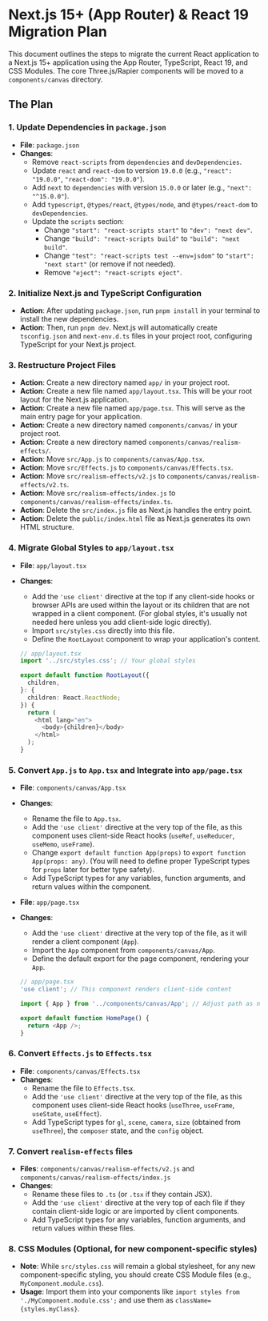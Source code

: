 # Next.js 15+ (App Router) & React 19 Migration Plan

This document outlines the steps to migrate the current React application to a Next.js 15+ application using the App Router, TypeScript, React 19, and CSS Modules. The core Three.js/Rapier components will be moved to a `components/canvas` directory.

## The Plan

### 1. Update Dependencies in `package.json`

*   **File**: `package.json`
*   **Changes**:
    *   Remove `react-scripts` from `dependencies` and `devDependencies`.
    *   Update `react` and `react-dom` to version `19.0.0` (e.g., `"react": "19.0.0"`, `"react-dom": "19.0.0"`).
    *   Add `next` to `dependencies` with version `15.0.0` or later (e.g., `"next": "^15.0.0"`).
    *   Add `typescript`, `@types/react`, `@types/node`, and `@types/react-dom` to `devDependencies`.
    *   Update the `scripts` section:
        *   Change `"start": "react-scripts start"` to `"dev": "next dev"`.
        *   Change `"build": "react-scripts build"` to `"build": "next build"`.
        *   Change `"test": "react-scripts test --env=jsdom"` to `"start": "next start"` (or remove if not needed).
        *   Remove `"eject": "react-scripts eject"`.

### 2. Initialize Next.js and TypeScript Configuration

*   **Action**: After updating `package.json`, run `pnpm install` in your terminal to install the new dependencies.
*   **Action**: Then, run `pnpm dev`. Next.js will automatically create `tsconfig.json` and `next-env.d.ts` files in your project root, configuring TypeScript for your Next.js project.

### 3. Restructure Project Files

*   **Action**: Create a new directory named `app/` in your project root.
*   **Action**: Create a new file named `app/layout.tsx`. This will be your root layout for the Next.js application.
*   **Action**: Create a new file named `app/page.tsx`. This will serve as the main entry page for your application.
*   **Action**: Create a new directory named `components/canvas/` in your project root.
*   **Action**: Create a new directory named `components/canvas/realism-effects/`.
*   **Action**: Move `src/App.js` to `components/canvas/App.tsx`.
*   **Action**: Move `src/Effects.js` to `components/canvas/Effects.tsx`.
*   **Action**: Move `src/realism-effects/v2.js` to `components/canvas/realism-effects/v2.ts`.
*   **Action**: Move `src/realism-effects/index.js` to `components/canvas/realism-effects/index.ts`.
*   **Action**: Delete the `src/index.js` file as Next.js handles the entry point.
*   **Action**: Delete the `public/index.html` file as Next.js generates its own HTML structure.

### 4. Migrate Global Styles to `app/layout.tsx`

*   **File**: `app/layout.tsx`
*   **Changes**:
    *   Add the `'use client'` directive at the top if any client-side hooks or browser APIs are used within the layout or its children that are not wrapped in a client component. (For global styles, it's usually not needed here unless you add client-side logic directly).
    *   Import `src/styles.css` directly into this file.
    *   Define the `RootLayout` component to wrap your application's content.

    ```typescript
    // app/layout.tsx
    import '../src/styles.css'; // Your global styles

    export default function RootLayout({
      children,
    }: {
      children: React.ReactNode;
    }) {
      return (
        <html lang="en">
          <body>{children}</body>
        </html>
      );
    }
    ```

### 5. Convert `App.js` to `App.tsx` and Integrate into `app/page.tsx`

*   **File**: `components/canvas/App.tsx`
*   **Changes**:
    *   Rename the file to `App.tsx`.
    *   Add the `'use client'` directive at the very top of the file, as this component uses client-side React hooks (`useRef`, `useReducer`, `useMemo`, `useFrame`).
    *   Change `export default function App(props)` to `export function App(props: any)`. (You will need to define proper TypeScript types for `props` later for better type safety).
    *   Add TypeScript types for any variables, function arguments, and return values within the component.

*   **File**: `app/page.tsx`
*   **Changes**:
    *   Add the `'use client'` directive at the very top of the file, as it will render a client component (`App`).
    *   Import the `App` component from `components/canvas/App`.
    *   Define the default export for the page component, rendering your `App`.

    ```typescript
    // app/page.tsx
    'use client'; // This component renders client-side content

    import { App } from '../components/canvas/App'; // Adjust path as needed

    export default function HomePage() {
      return <App />;
    }
    ```

### 6. Convert `Effects.js` to `Effects.tsx`

*   **File**: `components/canvas/Effects.tsx`
*   **Changes**:
    *   Rename the file to `Effects.tsx`.
    *   Add the `'use client'` directive at the very top of the file, as this component uses client-side React hooks (`useThree`, `useFrame`, `useState`, `useEffect`).
    *   Add TypeScript types for `gl`, `scene`, `camera`, `size` (obtained from `useThree`), the `composer` state, and the `config` object.

### 7. Convert `realism-effects` files

*   **Files**: `components/canvas/realism-effects/v2.js` and `components/canvas/realism-effects/index.js`
*   **Changes**:
    *   Rename these files to `.ts` (or `.tsx` if they contain JSX).
    *   Add the `'use client'` directive at the very top of each file if they contain client-side logic or are imported by client components.
    *   Add TypeScript types for any variables, function arguments, and return values within these files.

### 8. CSS Modules (Optional, for new component-specific styles)

*   **Note**: While `src/styles.css` will remain a global stylesheet, for any new component-specific styling, you should create CSS Module files (e.g., `MyComponent.module.css`).
*   **Usage**: Import them into your components like `import styles from './MyComponent.module.css';` and use them as `className={styles.myClass}`.